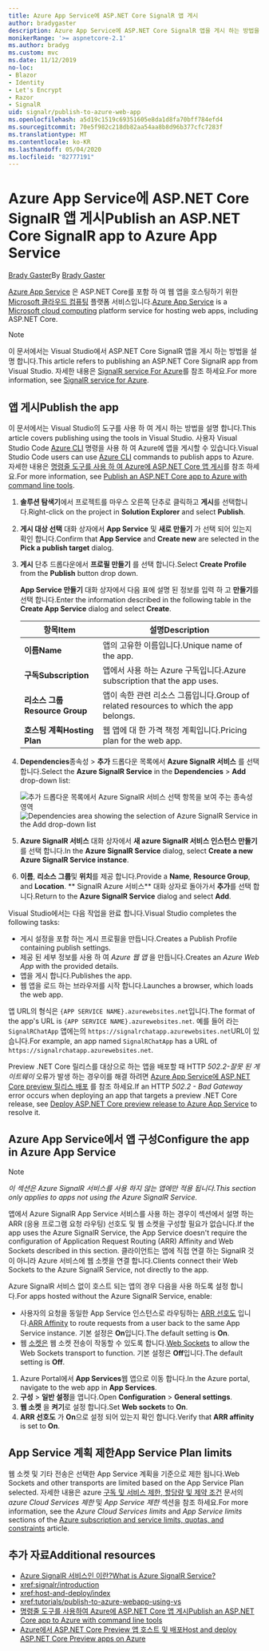 ```yaml
---
title: Azure App Service에 ASP.NET Core SignalR 앱 게시
author: bradygaster
description: Azure App Service에 ASP.NET Core SignalR 앱을 게시 하는 방법을 알아봅니다.
monikerRange: '>= aspnetcore-2.1'
ms.author: bradyg
ms.custom: mvc
ms.date: 11/12/2019
no-loc:
- Blazor
- Identity
- Let's Encrypt
- Razor
- SignalR
uid: signalr/publish-to-azure-web-app
ms.openlocfilehash: a5d19c1519c69351605e8da1d8fa70bff784efd4
ms.sourcegitcommit: 70e5f982c218db82aa54aa8b8d96b377cfc7283f
ms.translationtype: MT
ms.contentlocale: ko-KR
ms.lasthandoff: 05/04/2020
ms.locfileid: "82777191"
---
```

# <a name="publish-an-aspnet-core-signalr-app-to-azure-app-service"></a><span data-ttu-id="8948e-103">Azure App Service에 ASP.NET Core SignalR 앱 게시</span><span class="sxs-lookup"><span data-stu-id="8948e-103">Publish an ASP.NET Core SignalR app to Azure App Service</span></span>

<span data-ttu-id="8948e-104">[Brady Gaster](https://twitter.com/bradygaster)</span><span class="sxs-lookup"><span data-stu-id="8948e-104">By [Brady Gaster](https://twitter.com/bradygaster)</span></span>

<span data-ttu-id="8948e-105">[Azure App Service](/azure/app-service/app-service-web-overview) 은 ASP.NET Core를 포함 하 여 웹 앱을 호스팅하기 위한 [Microsoft 클라우드 컴퓨팅](https://azure.microsoft.com/) 플랫폼 서비스입니다.</span><span class="sxs-lookup"><span data-stu-id="8948e-105">[Azure App Service](/azure/app-service/app-service-web-overview) is a [Microsoft cloud computing](https://azure.microsoft.com/) platform service for hosting web apps, including ASP.NET Core.</span></span>

> [!NOTE]
> <span data-ttu-id="8948e-106">이 문서에서는 Visual Studio에서 ASP.NET Core SignalR 앱을 게시 하는 방법을 설명 합니다.</span><span class="sxs-lookup"><span data-stu-id="8948e-106">This article refers to publishing an ASP.NET Core SignalR app from Visual Studio.</span></span> <span data-ttu-id="8948e-107">자세한 내용은 [SignalR service For Azure](https://azure.microsoft.com/services/signalr-service)를 참조 하세요.</span><span class="sxs-lookup"><span data-stu-id="8948e-107">For more information, see [SignalR service for Azure](https://azure.microsoft.com/services/signalr-service).</span></span>

## <a name="publish-the-app"></a><span data-ttu-id="8948e-108">앱 게시</span><span class="sxs-lookup"><span data-stu-id="8948e-108">Publish the app</span></span>

<span data-ttu-id="8948e-109">이 문서에서는 Visual Studio의 도구를 사용 하 여 게시 하는 방법을 설명 합니다.</span><span class="sxs-lookup"><span data-stu-id="8948e-109">This article covers publishing using the tools in Visual Studio.</span></span> <span data-ttu-id="8948e-110">사용자 Visual Studio Code [Azure CLI](/cli/azure) 명령을 사용 하 여 Azure에 앱을 게시할 수 있습니다.</span><span class="sxs-lookup"><span data-stu-id="8948e-110">Visual Studio Code users can use [Azure CLI](/cli/azure) commands to publish apps to Azure.</span></span> <span data-ttu-id="8948e-111">자세한 내용은 [명령줄 도구를 사용 하 여 Azure에 ASP.NET Core 앱 게시](/azure/app-service/app-service-web-get-started-dotnet)를 참조 하세요.</span><span class="sxs-lookup"><span data-stu-id="8948e-111">For more information, see [Publish an ASP.NET Core app to Azure with command line tools](/azure/app-service/app-service-web-get-started-dotnet).</span></span>

1. <span data-ttu-id="8948e-112">**솔루션 탐색기**에서 프로젝트를 마우스 오른쪽 단추로 클릭하고 **게시**를 선택합니다.</span><span class="sxs-lookup"><span data-stu-id="8948e-112">Right-click on the project in **Solution Explorer** and select **Publish**.</span></span>

1. <span data-ttu-id="8948e-113">**게시 대상 선택** 대화 상자에서 **App Service** 및 **새로 만들기** 가 선택 되어 있는지 확인 합니다.</span><span class="sxs-lookup"><span data-stu-id="8948e-113">Confirm that **App Service** and **Create new** are selected in the **Pick a publish target** dialog.</span></span>

1. <span data-ttu-id="8948e-114">**게시** 단추 드롭다운에서 **프로필 만들기** 를 선택 합니다.</span><span class="sxs-lookup"><span data-stu-id="8948e-114">Select **Create Profile** from the **Publish** button drop down.</span></span>

   <span data-ttu-id="8948e-115">**App Service 만들기** 대화 상자에서 다음 표에 설명 된 정보를 입력 하 고 **만들기**를 선택 합니다.</span><span class="sxs-lookup"><span data-stu-id="8948e-115">Enter the information described in the following table in the **Create App Service** dialog and select **Create**.</span></span>

   | <span data-ttu-id="8948e-116">항목</span><span class="sxs-lookup"><span data-stu-id="8948e-116">Item</span></span>               | <span data-ttu-id="8948e-117">설명</span><span class="sxs-lookup"><span data-stu-id="8948e-117">Description</span></span> |
   | ------------------ | ----------- |
   | <span data-ttu-id="8948e-118">**이름**</span><span class="sxs-lookup"><span data-stu-id="8948e-118">**Name**</span></span>           | <span data-ttu-id="8948e-119">앱의 고유한 이름입니다.</span><span class="sxs-lookup"><span data-stu-id="8948e-119">Unique name of the app.</span></span> |
   | <span data-ttu-id="8948e-120">**구독**</span><span class="sxs-lookup"><span data-stu-id="8948e-120">**Subscription**</span></span>   | <span data-ttu-id="8948e-121">앱에서 사용 하는 Azure 구독입니다.</span><span class="sxs-lookup"><span data-stu-id="8948e-121">Azure subscription that the app uses.</span></span> |
   | <span data-ttu-id="8948e-122">**리소스 그룹**</span><span class="sxs-lookup"><span data-stu-id="8948e-122">**Resource Group**</span></span> | <span data-ttu-id="8948e-123">앱이 속한 관련 리소스 그룹입니다.</span><span class="sxs-lookup"><span data-stu-id="8948e-123">Group of related resources to which the app belongs.</span></span> |
   | <span data-ttu-id="8948e-124">**호스팅 계획**</span><span class="sxs-lookup"><span data-stu-id="8948e-124">**Hosting Plan**</span></span>   | <span data-ttu-id="8948e-125">웹 앱에 대 한 가격 책정 계획입니다.</span><span class="sxs-lookup"><span data-stu-id="8948e-125">Pricing plan for the web app.</span></span> |

1. <span data-ttu-id="8948e-126">**Dependencies**종속성 > **추가** 드롭다운 목록에서 **Azure SignalR 서비스** 를 선택 합니다.</span><span class="sxs-lookup"><span data-stu-id="8948e-126">Select the **Azure SignalR Service** in the **Dependencies** > **Add** drop-down list:</span></span>

   <span data-ttu-id="8948e-127">![추가 드롭다운 목록에서 Azure SignalR 서비스 선택 항목을 보여 주는 종속성 영역](publish-to-azure-web-app/_static/signalr-service-dependency.png)</span><span class="sxs-lookup"><span data-stu-id="8948e-127">![Dependencies area showing the selection of Azure SignalR Service in the Add drop-down list](publish-to-azure-web-app/_static/signalr-service-dependency.png)</span></span>

1. <span data-ttu-id="8948e-128">**Azure SignalR 서비스** 대화 상자에서 **새 azure SignalR 서비스 인스턴스 만들기**를 선택 합니다.</span><span class="sxs-lookup"><span data-stu-id="8948e-128">In the **Azure SignalR Service** dialog, select **Create a new Azure SignalR Service instance**.</span></span>

1. <span data-ttu-id="8948e-129">**이름**, **리소스 그룹**및 **위치**를 제공 합니다.</span><span class="sxs-lookup"><span data-stu-id="8948e-129">Provide a **Name**, **Resource Group**, and **Location**.</span></span> <span data-ttu-id="8948e-130">\*\* SignalR Azure 서비스\*\* 대화 상자로 돌아가서 **추가**를 선택 합니다.</span><span class="sxs-lookup"><span data-stu-id="8948e-130">Return to the **Azure SignalR Service** dialog and select **Add**.</span></span>

<span data-ttu-id="8948e-131">Visual Studio에서는 다음 작업을 완료 합니다.</span><span class="sxs-lookup"><span data-stu-id="8948e-131">Visual Studio completes the following tasks:</span></span>

* <span data-ttu-id="8948e-132">게시 설정을 포함 하는 게시 프로필을 만듭니다.</span><span class="sxs-lookup"><span data-stu-id="8948e-132">Creates a Publish Profile containing publish settings.</span></span>
* <span data-ttu-id="8948e-133">제공 된 세부 정보를 사용 하 여 *Azure 웹 앱* 을 만듭니다.</span><span class="sxs-lookup"><span data-stu-id="8948e-133">Creates an *Azure Web App* with the provided details.</span></span>
* <span data-ttu-id="8948e-134">앱을 게시 합니다.</span><span class="sxs-lookup"><span data-stu-id="8948e-134">Publishes the app.</span></span>
* <span data-ttu-id="8948e-135">웹 앱을 로드 하는 브라우저를 시작 합니다.</span><span class="sxs-lookup"><span data-stu-id="8948e-135">Launches a browser, which loads the web app.</span></span>

<span data-ttu-id="8948e-136">앱 URL의 형식은 `{APP SERVICE NAME}.azurewebsites.net`입니다.</span><span class="sxs-lookup"><span data-stu-id="8948e-136">The format of the app's URL is `{APP SERVICE NAME}.azurewebsites.net`.</span></span> <span data-ttu-id="8948e-137">예를 들어 라는 `SignalRChatApp` 앱에는의 `https://signalrchatapp.azurewebsites.net`URL이 있습니다.</span><span class="sxs-lookup"><span data-stu-id="8948e-137">For example, an app named `SignalRChatApp` has a URL of `https://signalrchatapp.azurewebsites.net`.</span></span>

<span data-ttu-id="8948e-138">Preview .NET Core 릴리스를 대상으로 하는 앱을 배포할 때 HTTP *502.2-잘못 된 게이트웨이* 오류가 발생 하는 경우이를 해결 하려면 [Azure App Service에 ASP.NET Core preview 릴리스 배포](xref:host-and-deploy/azure-apps/index#deploy-aspnet-core-preview-release-to-azure-app-service) 를 참조 하세요.</span><span class="sxs-lookup"><span data-stu-id="8948e-138">If an HTTP *502.2 - Bad Gateway* error occurs when deploying an app that targets a preview .NET Core release, see [Deploy ASP.NET Core preview release to Azure App Service](xref:host-and-deploy/azure-apps/index#deploy-aspnet-core-preview-release-to-azure-app-service) to resolve it.</span></span>

## <a name="configure-the-app-in-azure-app-service"></a><span data-ttu-id="8948e-139">Azure App Service에서 앱 구성</span><span class="sxs-lookup"><span data-stu-id="8948e-139">Configure the app in Azure App Service</span></span>

> [!NOTE]
> <span data-ttu-id="8948e-140">*이 섹션은 Azure SignalR 서비스를 사용 하지 않는 앱에만 적용 됩니다.*</span><span class="sxs-lookup"><span data-stu-id="8948e-140">*This section only applies to apps not using the Azure SignalR Service.*</span></span>
>
> <span data-ttu-id="8948e-141">앱에서 Azure SignalR App Service 서비스를 사용 하는 경우이 섹션에서 설명 하는 ARR (응용 프로그램 요청 라우팅) 선호도 및 웹 소켓을 구성할 필요가 없습니다.</span><span class="sxs-lookup"><span data-stu-id="8948e-141">If the app uses the Azure SignalR Service, the App Service doesn't require the configuration of Application Request Routing (ARR) Affinity and Web Sockets described in this section.</span></span> <span data-ttu-id="8948e-142">클라이언트는 앱에 직접 연결 하는 SignalR 것이 아니라 Azure 서비스에 웹 소켓을 연결 합니다.</span><span class="sxs-lookup"><span data-stu-id="8948e-142">Clients connect their Web Sockets to the Azure SignalR Service, not directly to the app.</span></span>

<span data-ttu-id="8948e-143">Azure SignalR 서비스 없이 호스트 되는 앱의 경우 다음을 사용 하도록 설정 합니다.</span><span class="sxs-lookup"><span data-stu-id="8948e-143">For apps hosted without the Azure SignalR Service, enable:</span></span>

* <span data-ttu-id="8948e-144">사용자의 요청을 동일한 App Service 인스턴스로 라우팅하는 [ARR 선호도](https://azure.github.io/AppService/2016/05/16/Disable-Session-affinity-cookie-(ARR-cookie)-for-Azure-web-apps.html) 입니다.</span><span class="sxs-lookup"><span data-stu-id="8948e-144">[ARR Affinity](https://azure.github.io/AppService/2016/05/16/Disable-Session-affinity-cookie-(ARR-cookie)-for-Azure-web-apps.html) to route requests from a user back to the same App Service instance.</span></span> <span data-ttu-id="8948e-145">기본 설정은 **On**입니다.</span><span class="sxs-lookup"><span data-stu-id="8948e-145">The default setting is **On**.</span></span>
* <span data-ttu-id="8948e-146">웹 [소켓은](xref:fundamentals/websockets) 웹 소켓 전송이 작동할 수 있도록 합니다.</span><span class="sxs-lookup"><span data-stu-id="8948e-146">[Web Sockets](xref:fundamentals/websockets) to allow the Web Sockets transport to function.</span></span> <span data-ttu-id="8948e-147">기본 설정은 **Off**입니다.</span><span class="sxs-lookup"><span data-stu-id="8948e-147">The default setting is **Off**.</span></span>

1. <span data-ttu-id="8948e-148">Azure Portal에서 **App Services**웹 앱으로 이동 합니다.</span><span class="sxs-lookup"><span data-stu-id="8948e-148">In the Azure portal, navigate to the web app in **App Services**.</span></span>
1. <span data-ttu-id="8948e-149">**구성** > **일반 설정**을 엽니다.</span><span class="sxs-lookup"><span data-stu-id="8948e-149">Open **Configuration** > **General settings**.</span></span>
1. <span data-ttu-id="8948e-150">**웹 소켓** 을 **켜기**로 설정 합니다.</span><span class="sxs-lookup"><span data-stu-id="8948e-150">Set **Web sockets** to **On**.</span></span>
1. <span data-ttu-id="8948e-151">**ARR 선호도** 가 **On**으로 설정 되어 있는지 확인 합니다.</span><span class="sxs-lookup"><span data-stu-id="8948e-151">Verify that **ARR affinity** is set to **On**.</span></span>

## <a name="app-service-plan-limits"></a><span data-ttu-id="8948e-152">App Service 계획 제한</span><span class="sxs-lookup"><span data-stu-id="8948e-152">App Service Plan limits</span></span>

<span data-ttu-id="8948e-153">웹 소켓 및 기타 전송은 선택한 App Service 계획을 기준으로 제한 됩니다.</span><span class="sxs-lookup"><span data-stu-id="8948e-153">Web Sockets and other transports are limited based on the App Service Plan selected.</span></span> <span data-ttu-id="8948e-154">자세한 내용은 azure [구독 및 서비스 제한, 할당량 및 제약 조건](/azure/azure-subscription-service-limits#app-service-limits) 문서의 *azure Cloud Services 제한* 및 *App Service 제한* 섹션을 참조 하세요.</span><span class="sxs-lookup"><span data-stu-id="8948e-154">For more information, see the *Azure Cloud Services limits* and *App Service limits* sections of the [Azure subscription and service limits, quotas, and constraints](/azure/azure-subscription-service-limits#app-service-limits) article.</span></span>

## <a name="additional-resources"></a><span data-ttu-id="8948e-155">추가 자료</span><span class="sxs-lookup"><span data-stu-id="8948e-155">Additional resources</span></span>

* <span data-ttu-id="8948e-156">[Azure SignalR 서비스인 이란?](/azure/azure-signalr/signalr-overview)</span><span class="sxs-lookup"><span data-stu-id="8948e-156">[What is Azure SignalR Service?](/azure/azure-signalr/signalr-overview)</span></span>
* <xref:signalr/introduction>
* <xref:host-and-deploy/index>
* <xref:tutorials/publish-to-azure-webapp-using-vs>
* [<span data-ttu-id="8948e-157">명령줄 도구를 사용하여 Azure에 ASP.NET Core 앱 게시</span><span class="sxs-lookup"><span data-stu-id="8948e-157">Publish an ASP.NET Core app to Azure with command line tools</span></span>](/azure/app-service/app-service-web-get-started-dotnet)
* [<span data-ttu-id="8948e-158">Azure에서 ASP.NET Core Preview 앱 호스트 및 배포</span><span class="sxs-lookup"><span data-stu-id="8948e-158">Host and deploy ASP.NET Core Preview apps on Azure</span></span>](xref:host-and-deploy/azure-apps/index#deploy-aspnet-core-preview-release-to-azure-app-service)
